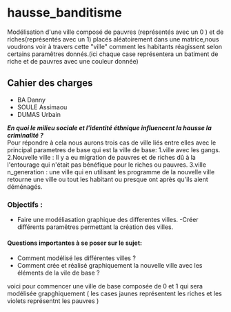 # hausse_banditisme

Modélisation d'une ville composé de pauvres (représentés avec un 0 ) et de riches(représentés avec un 1) placés aléatoirement dans une matrice,nous voudrons voir à travers cette "ville" comment les habitants réagissent selon certains paramêtres donnés.(ici chaque case représentera un batiment de riche et de pauvres avec une couleur donnée)

## Cahier des charges

- BA Danny
- SOULE Assimaou
- DUMAS Urbain

**_En quoi le milieu sociale et l'identité éthnique influencent la hausse  la criminalité ?_** <br/>
  Pour répondre à cela nous aurons trois cas de ville liés entre elles  avec le principal parametres de base qui est la ville de base:
	1.ville avec les gangs.
	2.Nouvelle ville : Il y a eu migration de pauvres et de riches dû à la l'entourage qui n'était pas bénéfique pour le riches ou pauvres.
	3.ville n_generation : une ville qui en utilisant les programme de la nouvelle ville retourne une ville ou tout les habitant ou presque ont après qu'ils aient déménagés. 
	
### Objectifs :
- Faire une modéliasation graphique des differentes villes.
-Créer différents paramêtres permettant la création des villes.

#### Questions importantes à se poser sur le sujet:
- Comment modélisé les différentes villes ?
-	Comment crée et réalisé graphiquement la nouvelle ville avec les éléments de la vile de base ?

voici pour commencer une ville de base composée de 0 et 1 qui sera modélisée grapghiquement ( les cases jaunes représentent les riches et les violets représentnt les pauvres )
